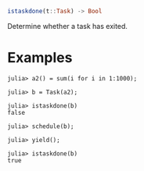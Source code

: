 ```julia
istaskdone(t::Task) -> Bool
```

Determine whether a task has exited.

# Examples

```jldoctest
julia> a2() = sum(i for i in 1:1000);

julia> b = Task(a2);

julia> istaskdone(b)
false

julia> schedule(b);

julia> yield();

julia> istaskdone(b)
true
```
